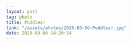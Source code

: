 ```yaml
---
layout: post
tag: photo
title: Puddles!
link: "/assets/photos/2020-03-06-Puddles!.jpg"
date: 2020-03-06 14:20:14
---
```

